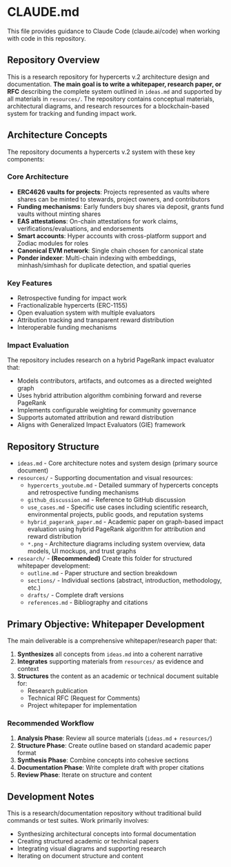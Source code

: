 # CLAUDE.md

This file provides guidance to Claude Code (claude.ai/code) when working with code in this repository.

## Repository Overview

This is a research repository for hypercerts v.2 architecture design and documentation. **The main goal is to write a whitepaper, research paper, or RFC** describing the complete system outlined in `ideas.md` and supported by all materials in `resources/`. The repository contains conceptual materials, architectural diagrams, and research resources for a blockchain-based system for tracking and funding impact work.

## Architecture Concepts

The repository documents a hypercerts v.2 system with these key components:

### Core Architecture
- **ERC4626 vaults for projects**: Projects represented as vaults where shares can be minted to stewards, project owners, and contributors
- **Funding mechanisms**: Early funders buy shares via deposit, grants fund vaults without minting shares
- **EAS attestations**: On-chain attestations for work claims, verifications/evaluations, and endorsements
- **Smart accounts**: Hyper accounts with cross-platform support and Zodiac modules for roles
- **Canonical EVM network**: Single chain chosen for canonical state
- **Ponder indexer**: Multi-chain indexing with embeddings, minhash/simhash for duplicate detection, and spatial queries

### Key Features
- Retrospective funding for impact work
- Fractionalizable hypercerts (ERC-1155)
- Open evaluation system with multiple evaluators
- Attribution tracking and transparent reward distribution
- Interoperable funding mechanisms

### Impact Evaluation
The repository includes research on a hybrid PageRank impact evaluator that:
- Models contributors, artifacts, and outcomes as a directed weighted graph
- Uses hybrid attribution algorithm combining forward and reverse PageRank
- Implements configurable weighting for community governance
- Supports automated attribution and reward distribution
- Aligns with Generalized Impact Evaluators (GIE) framework

## Repository Structure

- `ideas.md` - Core architecture notes and system design (primary source document)
- `resources/` - Supporting documentation and visual resources:
  - `hypercerts_youtube.md` - Detailed summary of hypercerts concepts and retrospective funding mechanisms
  - `github_discussion.md` - Reference to GitHub discussion
  - `use_cases.md` - Specific use cases including scientific research, environmental projects, public goods, and reputation systems
  - `hybrid_pagerank_paper.md` - Academic paper on graph-based impact evaluation using hybrid PageRank algorithm for attribution and reward distribution
  - `*.png` - Architecture diagrams including system overview, data models, UI mockups, and trust graphs
- `research/` - **(Recommended)** Create this folder for structured whitepaper development:
  - `outline.md` - Paper structure and section breakdown
  - `sections/` - Individual sections (abstract, introduction, methodology, etc.)
  - `drafts/` - Complete draft versions
  - `references.md` - Bibliography and citations

## Primary Objective: Whitepaper Development

The main deliverable is a comprehensive whitepaper/research paper that:

1. **Synthesizes** all concepts from `ideas.md` into a coherent narrative
2. **Integrates** supporting materials from `resources/` as evidence and context
3. **Structures** the content as an academic or technical document suitable for:
   - Research publication
   - Technical RFC (Request for Comments)
   - Project whitepaper for implementation

### Recommended Workflow

1. **Analysis Phase**: Review all source materials (`ideas.md` + `resources/`)
2. **Structure Phase**: Create outline based on standard academic paper format
3. **Synthesis Phase**: Combine concepts into cohesive sections
4. **Documentation Phase**: Write complete draft with proper citations
5. **Review Phase**: Iterate on structure and content

## Development Notes

This is a research/documentation repository without traditional build commands or test suites. Work primarily involves:
- Synthesizing architectural concepts into formal documentation
- Creating structured academic or technical papers
- Integrating visual diagrams and supporting research
- Iterating on document structure and content